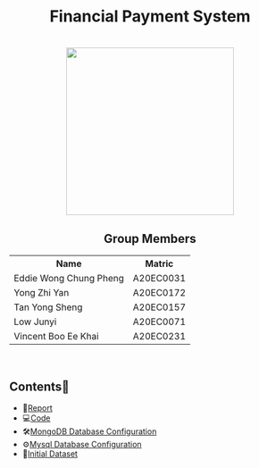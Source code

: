 

<h1 align=center>Financial Payment System<h1>




<div align="center">
  <img src="" alt = "" width="300px"/>
</div>


<h2 align="center">
  Group Members
  <br>
</h2>
<p align="center">
<table align = 'center'>
  <tr>
    <th>Name</th> 
    <th>Matric</th>
  </tr>
  <tr>
    <td>Eddie Wong Chung Pheng</td>
    <td>A20EC0031</td>
  </tr>
  <tr>
    <td>Yong Zhi Yan</td>
    <td>A20EC0172</td>
  </tr>
    <tr>
    <td>Tan Yong Sheng</td>
    <td>A20EC0157</td>
  </tr>
    <tr>
    <td>Low Junyi</td>
    <td>A20EC0071</td>
  </tr>
  <tr>
    <td>Vincent Boo Ee Khai</td>
    <td>A20EC0231</td>
  </tr>
</table><br>
</p>

## Contents📝
- 📑[Report](report.md)
- 💻[Code]()
- 🛠️[MongoDB Database Configuration]()
- ⚙️[Mysql Database Configuration]()
- 📰[Initial Dataset]()


